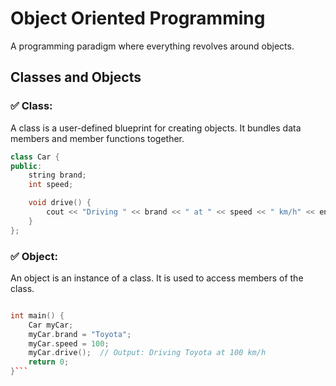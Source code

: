 # Object Oriented Programming

A programming paradigm where everything revolves around objects.<br>

## Classes and Objects


### ✅ Class:
A class is a user-defined blueprint for creating objects. It bundles data members and member functions together.

```cpp
class Car {
public:
    string brand;
    int speed;

    void drive() {
        cout << "Driving " << brand << " at " << speed << " km/h" << endl;
    }
};
```

### ✅ Object:
An object is an instance of a class. It is used to access members of the class.

```cpp

int main() {
    Car myCar;
    myCar.brand = "Toyota";
    myCar.speed = 100;
    myCar.drive();  // Output: Driving Toyota at 100 km/h
    return 0;
}```

